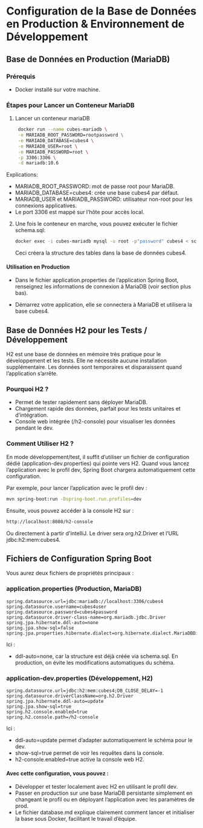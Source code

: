 # Configuration de la Base de Données en Production & Environnement de Développement

## Base de Données en Production (MariaDB)

### Prérequis

- Docker installé sur votre machine.

### Étapes pour Lancer un Conteneur MariaDB

1. Lancer un conteneur mariaDB
   ```bash
    docker run --name cubes-mariadb \
    -e MARIADB_ROOT_PASSWORD=rootpassword \
    -e MARIADB_DATABASE=cubes4 \
    -e MARIADB_USER=root \
    -e MARIADB_PASSWORD=root \
    -p 3306:3306 \
    -d mariadb:10.6
    ```

Explications:

* MARIADB_ROOT_PASSWORD: mot de passe root pour MariaDB.
* MARIADB_DATABASE=cubes4: crée une base cubes4 par défaut.
* MARIADB_USER et MARIADB_PASSWORD: utilisateur non-root pour les connexions applicatives.
* Le port 3306 est mappé sur l’hôte pour accès local.

2. Une fois le conteneur en marche, vous pouvez exécuter le fichier schema.sql:
    ```bash
    docker exec -i cubes-mariadb mysql -u root -p"password" cubes4 < schema.sql
    ```
   Ceci créera la structure des tables dans la base de données cubes4.

#### Utilisation en Production

* Dans le fichier application.properties de l’application Spring Boot, renseignez les informations de connexion à
  MariaDB (voir section plus bas).

* Démarrez votre application, elle se connectera à MariaDB et utilisera la base cubes4.

## Base de Données H2 pour les Tests / Développement

H2 est une base de données en mémoire très pratique pour le développement et les tests. Elle ne nécessite aucune
installation supplémentaire. Les données sont temporaires et disparaissent quand l’application s’arrête.

### Pourquoi H2 ?

* Permet de tester rapidement sans déployer MariaDB.
* Chargement rapide des données, parfait pour les tests unitaires et d’intégration.
* Console web intégrée (/h2-console) pour visualiser les données pendant le dev.

### Comment Utiliser H2 ?

En mode développement/test, il suffit d’utiliser un fichier de configuration dédié (application-dev.properties) qui
pointe vers H2. Quand vous lancez l’application avec le profil dev, Spring Boot chargera automatiquement cette
configuration.

Par exemple, pour lancer l’application avec le profil dev :

```bash
mvn spring-boot:run -Dspring-boot.run.profiles=dev
```

Ensuite, vous pouvez accéder à la console H2 sur :

```bash
http://localhost:8080/h2-console
```

Ou directement à partir d'intelliJ.
Le driver sera org.h2.Driver et l’URL jdbc:h2:mem:cubes4.

## Fichiers de Configuration Spring Boot

Vous aurez deux fichiers de propriétés principaux :

### application.properties (Production, MariaDB)

```properties
spring.datasource.url=jdbc:mariadb://localhost:3306/cubes4
spring.datasource.username=cubes4user
spring.datasource.password=cubes4password
spring.datasource.driver-class-name=org.mariadb.jdbc.Driver
spring.jpa.hibernate.ddl-auto=none
spring.jpa.show-sql=false
spring.jpa.properties.hibernate.dialect=org.hibernate.dialect.MariaDBDialect
```

Ici :

* ddl-auto=none, car la structure est déjà créée via schema.sql. En production, on évite les modifications automatiques
  du schéma.

### application-dev.properties (Développement, H2)

```properties
spring.datasource.url=jdbc:h2:mem:cubes4;DB_CLOSE_DELAY=-1
spring.datasource.driverClassName=org.h2.Driver
spring.jpa.hibernate.ddl-auto=update
spring.jpa.show-sql=true
spring.h2.console.enabled=true
spring.h2.console.path=/h2-console
```

Ici :

* ddl-auto=update permet d’adapter automatiquement le schéma pour le dev.
* show-sql=true permet de voir les requêtes dans la console.
* h2-console.enabled=true active la console web H2.

#### Avec cette configuration, vous pouvez :

* Développer et tester localement avec H2 en utilisant le profil dev.
* Passer en production sur une base MariaDB persistante simplement en changeant le profil ou en déployant l’application
  avec les paramètres de prod.
* Le fichier database.md explique clairement comment lancer et initialiser la base sous Docker, facilitant le travail
  d’équipe.